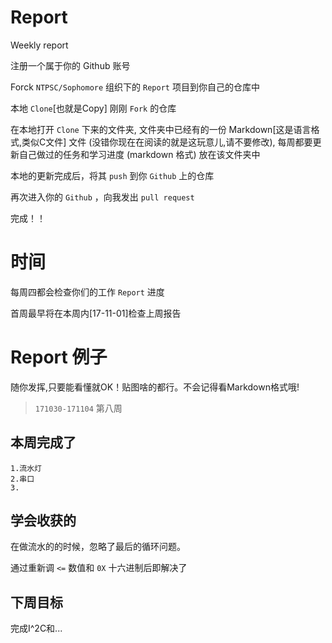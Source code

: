 # Report
Weekly report

注册一个属于你的 Github 账号

Forck `NTPSC/Sophomore` 组织下的 `Report` 项目到你自己的仓库中

本地 `Clone`[也就是Copy] 刚刚 `Fork` 的仓库

在本地打开 `Clone` 下来的文件夹, 文件夹中已经有的一份 Markdown[这是语言格式,类似C文件] 文件 (没错你现在在阅读的就是这玩意儿,请不要修改), 每周都要更新自己做过的任务和学习进度 (markdown 格式) 放在该文件夹中

本地的更新完成后，将其 `push` 到你 `Github` 上的仓库

再次进入你的 `Github` ，向我发出 `pull request`

完成！！

# 时间
每周四都会检查你们的工作 `Report` 进度

首周最早将在本周内[17-11-01]检查上周报告

# Report 例子
随你发挥,只要能看懂就OK！贴图啥的都行。不会记得看Markdown格式哦!
> `171030-171104` 第八周

## 本周完成了

    1.流水灯
    2.串口
    3.
## 学会收获的
在做流水的的时候，忽略了最后的循环问题。

通过重新调 `<=` 数值和 `0X` 十六进制后即解决了

## 下周目标
完成I^2C和...
